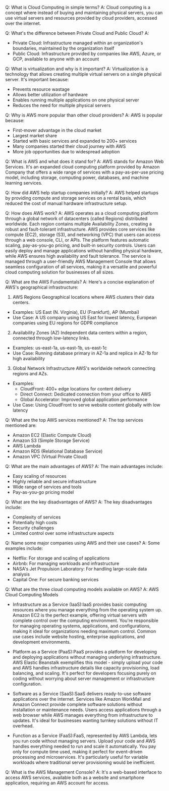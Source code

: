 Q: What is Cloud Computing in simple terms?
A: Cloud computing is a concept where instead of buying and maintaining physical servers, you can use virtual servers and resources provided by cloud providers, accessed over the internet.

Q: What's the difference between Private Cloud and Public Cloud?
A: 
- Private Cloud: Infrastructure managed within an organization's boundaries, maintained by the organization itself
- Public Cloud: Infrastructure provided by companies like AWS, Azure, or GCP, available to anyone with an account

Q: What is virtualization and why is it important?
A: Virtualization is a technology that allows creating multiple virtual servers on a single physical server. It's important because:
- Prevents resource wastage
- Allows better utilization of hardware
- Enables running multiple applications on one physical server
- Reduces the need for multiple physical servers

Q: Why is AWS more popular than other cloud providers?
A: AWS is popular because:
- First-mover advantage in the cloud market
- Largest market share
- Started with basic services and expanded to 200+ services
- Many companies started their cloud journey with AWS
- More job opportunities due to widespread adoption

Q: What is AWS and what does it stand for?
A: AWS stands for Amazon Web Services. It's an expanded cloud computing platform provided by Amazon Company that offers a wide range of services with a pay-as-per-use pricing model, including storage, computing power, databases, and machine learning services.

Q: How did AWS help startup companies initially?
A: AWS helped startups by providing compute and storage services on a rental basis, which reduced the cost of manual hardware infrastructure setup.

Q: How does AWS work?
A: AWS operates as a cloud computing platform through a global network of datacenters (called Regions) distributed worldwide. Each region contains multiple Availability Zones, creating a robust and fault-tolerant infrastructure. AWS provides core services like compute (EC2), storage (S3), and networking (VPC) that users can access through a web console, CLI, or APIs. The platform features automatic scaling, pay-as-you-go pricing, and built-in security controls. Users can easily deploy and manage applications without handling physical hardware, while AWS ensures high availability and fault tolerance. The service is managed through a user-friendly AWS Management Console that allows seamless configuration of all services, making it a versatile and powerful cloud computing solution for businesses of all sizes.

Q: What are the AWS Fundamentals?
A: Here's a concise explanation of AWS's geographical infrastructure:

1. AWS Regions
Geographical locations where AWS clusters their data centers.
- Examples: US East (N. Virginia), EU (Frankfurt), AP (Mumbai)
- Use Case: A US company using US East for lowest latency, European companies using EU regions for GDPR compliance

2. Availability Zones (AZ)
Independent data centers within a region, connected through low-latency links.
- Examples: us-east-1a, us-east-1b, us-east-1c
- Use Case: Running database primary in AZ-1a and replica in AZ-1b for high availability

3. Global Network Infrastructure
AWS's worldwide network connecting regions and AZs.
- Examples:
  - CloudFront: 400+ edge locations for content delivery
  - Direct Connect: Dedicated connection from your office to AWS
  - Global Accelerator: Improved global application performance
- Use Case: Using CloudFront to serve website content globally with low latency


Q: What are the top AWS services mentioned?
A: The top services mentioned are:
- Amazon EC2 (Elastic Compute Cloud)
- Amazon S3 (Simple Storage Service)
- AWS Lambda
- Amazon RDS (Relational Database Service)
- Amazon VPC (Virtual Private Cloud)

Q: What are the main advantages of AWS?
A: The main advantages include:
- Easy scaling of resources
- Highly reliable and secure infrastructure
- Wide range of services and tools
- Pay-as-you-go pricing model

Q: What are the key disadvantages of AWS?
A: The key disadvantages include:
- Complexity of services
- Potentially high costs
- Security challenges
- Limited control over some infrastructure aspects

Q: Name some major companies using AWS and their use cases?
A: Some examples include:
- Netflix: For storage and scaling of applications
- Airbnb: For managing workloads and infrastructure
- NASA's Jet Propulsion Laboratory: For handling large-scale data analysis
- Capital One: For secure banking services

Q: What are the three cloud computing models available on AWS?
A: AWS Cloud Computing Models

- Infrastructure as a Service (IaaS):IaaS provides basic computing resources where you manage everything from the operating system up. Amazon EC2 is the perfect example, offering virtual servers with complete control over the computing environment. You're responsible for managing operating systems, applications, and configurations, making it ideal for organizations needing maximum control. Common use cases include website hosting, enterprise applications, and development environments.

- Platform as a Service (PaaS):PaaS provides a platform for developing and deploying applications without managing underlying infrastructure. AWS Elastic Beanstalk exemplifies this model - simply upload your code and AWS handles infrastructure details like capacity provisioning, load balancing, and scaling. It's perfect for developers focusing purely on coding without worrying about server management or infrastructure configuration.

- Software as a Service (SaaS):SaaS delivers ready-to-use software applications over the internet. Services like Amazon WorkMail and Amazon Connect provide complete software solutions without installation or maintenance needs. Users access applications through a web browser while AWS manages everything from infrastructure to updates. It's ideal for businesses wanting turnkey solutions without IT overhead.

- Function as a Service (FaaS):FaaS, represented by AWS Lambda, lets you run code without managing servers. Upload your code and AWS handles everything needed to run and scale it automatically. You pay only for compute time used, making it perfect for event-driven processing and microservices. It's particularly useful for variable workloads where traditional server provisioning would be inefficient.

Q: What is the AWS Management Console?
A: It's a web-based interface to access AWS services, available both as a website and smartphone application, requiring an AWS account for access.
